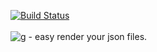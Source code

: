 [![Build Status](https://travis-ci.org/guilhermepontes/g.svg?branch=master)](https://travis-ci.org/guilhermepontes/g) <br><br>
![g - easy render your json files.](http://cl.ly/image/1c230b2c2d3N/g.jpg "you can call me g.")
